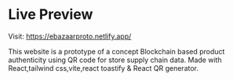 # Live Preview

Visit: https://ebazaarproto.netlify.app/

This website is a prototype of a concept Blockchain based product authenticity using QR code for store supply chain data.
Made with React,tailwind css,vite,react toastify & React QR generator.
